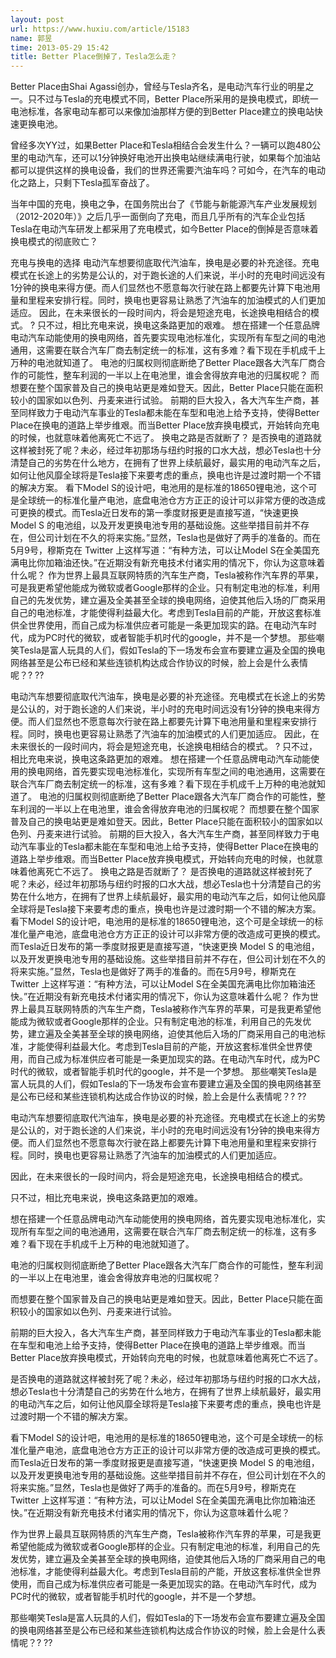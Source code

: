 ```yaml
---
layout: post
url: https://www.huxiu.com/article/15183
name: 郭昱
time: 2013-05-29 15:42
title: Better Place倒掉了，Tesla怎么走？
---
```

Better Place由Shai Agassi创办，曾经与Tesla齐名，是电动汽车行业的明星之一。只不过与Tesla的充电模式不同，Better Place所采用的是换电模式，即统一电池标准，各家电动车都可以来像加油那样方便的到Better Place建立的换电站快速更换电池。

曾经多次YY过，如果Better Place和Tesla相结合会发生什么？一辆可以跑480公里的电动汽车，还可以1分钟换好电池开出换电站继续满电行驶，如果每个加油站都可以提供这样的换电设备，我们的世界还需要汽油车吗？可如今，在汽车的电动化之路上，只剩下Tesla孤军奋战了。

当年中国的充电，换电之争，在国务院出台了《节能与新能源汽车产业发展规划（2012-2020年）》之后几乎一面倒向了充电，而且几乎所有的汽车企业包括Tesla在电动汽车研发上都采用了充电模式，如今Better Place的倒掉是否意味着换电模式的彻底败亡？

充电与换电的选择 电动汽车想要彻底取代汽油车，换电是必要的补充途径。充电模式在长途上的劣势是公认的，对于跑长途的人们来说，半小时的充电时间远没有1分钟的换电来得方便。而人们显然也不愿意每次行驶在路上都要先计算下电池用量和里程来安排行程。同时，换电也更容易让熟悉了汽油车的加油模式的人们更加适应。 因此，在未来很长的一段时间内，将会是短途充电，长途换电相结合的模式。 ? 只不过，相比充电来说，换电这条路更加的艰难。 想在搭建一个任意品牌电动汽车动能使用的换电网络，首先要实现电池标准化，实现所有车型之间的电池通用，这需要在联合汽车厂商去制定统一的标准，这有多难？看下现在手机成千上万种的电池就知道了。 电池的归属权则彻底断绝了Better Place跟各大汽车厂商合作的可能性，整车利润的一半以上在电池里，谁会舍得放弃电池的归属权呢？ 而想要在整个国家普及自己的换电站更是难如登天。因此，Better Place只能在面积较小的国家如以色列、丹麦来进行试验。 前期的巨大投入，各大汽车生产商，甚至同样致力于电动汽车事业的Tesla都未能在车型和电池上给予支持，使得Better Place在换电的道路上举步维艰。而当Better Place放弃换电模式，开始转向充电的时候，也就意味着他离死亡不远了。 换电之路是否就断了？ 是否换电的道路就这样被封死了呢？未必，经过年初那场与纽约时报的口水大战，想必Tesla也十分清楚自己的劣势在什么地方，在拥有了世界上续航最好，最实用的电动汽车之后，如何让他风靡全球将是Tesla接下来要考虑的重点，换电也许是过渡时期一个不错的解决方案。 看下Model S的设计吧，电池用的是标准的18650锂电池，这个可是全球统一的标准化量产电池，底盘电池仓方方正正的设计可以非常方便的改造成可更换的模式。而Tesla近日发布的第一季度财报更是直接写道，“快速更换 Model S 的电池组，以及开发更换电池专用的基础设施。这些举措目前并不存在，但公司计划在不久的将来实施。”显然，Tesla也是做好了两手的准备的。而在5月9号，穆斯克在 Twitter 上这样写道：“有种方法，可以让Model S在全美国充满电比你加箱油还快。”在近期没有新充电技术付诸实用的情况下，你认为这意味着什么呢？ 作为世界上最具互联网特质的汽车生产商，Tesla被称作汽车界的苹果，可是我更希望他能成为微软或者Google那样的企业。只有制定电池的标准，利用自己的先发优势，建立遍及全美甚至全球的换电网络，迫使其他后入场的厂商采用自己的电池标准，才能使得利益最大化。考虑到Tesla目前的产能，开放这套标准供全世界使用，而自己成为标准供应者可能是一条更加现实的路。在电动汽车时代，成为PC时代的微软，或者智能手机时代的google，并不是一个梦想。 那些嘲笑Tesla是富人玩具的人们，假如Tesla的下一场发布会宣布要建立遍及全国的换电网络甚至是公布已经和某些连锁机构达成合作协议的时候，脸上会是什么表情呢？? ??

电动汽车想要彻底取代汽油车，换电是必要的补充途径。充电模式在长途上的劣势是公认的，对于跑长途的人们来说，半小时的充电时间远没有1分钟的换电来得方便。而人们显然也不愿意每次行驶在路上都要先计算下电池用量和里程来安排行程。同时，换电也更容易让熟悉了汽油车的加油模式的人们更加适应。 因此，在未来很长的一段时间内，将会是短途充电，长途换电相结合的模式。 ? 只不过，相比充电来说，换电这条路更加的艰难。 想在搭建一个任意品牌电动汽车动能使用的换电网络，首先要实现电池标准化，实现所有车型之间的电池通用，这需要在联合汽车厂商去制定统一的标准，这有多难？看下现在手机成千上万种的电池就知道了。 电池的归属权则彻底断绝了Better Place跟各大汽车厂商合作的可能性，整车利润的一半以上在电池里，谁会舍得放弃电池的归属权呢？ 而想要在整个国家普及自己的换电站更是难如登天。因此，Better Place只能在面积较小的国家如以色列、丹麦来进行试验。 前期的巨大投入，各大汽车生产商，甚至同样致力于电动汽车事业的Tesla都未能在车型和电池上给予支持，使得Better Place在换电的道路上举步维艰。而当Better Place放弃换电模式，开始转向充电的时候，也就意味着他离死亡不远了。 换电之路是否就断了？ 是否换电的道路就这样被封死了呢？未必，经过年初那场与纽约时报的口水大战，想必Tesla也十分清楚自己的劣势在什么地方，在拥有了世界上续航最好，最实用的电动汽车之后，如何让他风靡全球将是Tesla接下来要考虑的重点，换电也许是过渡时期一个不错的解决方案。 看下Model S的设计吧，电池用的是标准的18650锂电池，这个可是全球统一的标准化量产电池，底盘电池仓方方正正的设计可以非常方便的改造成可更换的模式。而Tesla近日发布的第一季度财报更是直接写道，“快速更换 Model S 的电池组，以及开发更换电池专用的基础设施。这些举措目前并不存在，但公司计划在不久的将来实施。”显然，Tesla也是做好了两手的准备的。而在5月9号，穆斯克在 Twitter 上这样写道：“有种方法，可以让Model S在全美国充满电比你加箱油还快。”在近期没有新充电技术付诸实用的情况下，你认为这意味着什么呢？ 作为世界上最具互联网特质的汽车生产商，Tesla被称作汽车界的苹果，可是我更希望他能成为微软或者Google那样的企业。只有制定电池的标准，利用自己的先发优势，建立遍及全美甚至全球的换电网络，迫使其他后入场的厂商采用自己的电池标准，才能使得利益最大化。考虑到Tesla目前的产能，开放这套标准供全世界使用，而自己成为标准供应者可能是一条更加现实的路。在电动汽车时代，成为PC时代的微软，或者智能手机时代的google，并不是一个梦想。 那些嘲笑Tesla是富人玩具的人们，假如Tesla的下一场发布会宣布要建立遍及全国的换电网络甚至是公布已经和某些连锁机构达成合作协议的时候，脸上会是什么表情呢？? ??

电动汽车想要彻底取代汽油车，换电是必要的补充途径。充电模式在长途上的劣势是公认的，对于跑长途的人们来说，半小时的充电时间远没有1分钟的换电来得方便。而人们显然也不愿意每次行驶在路上都要先计算下电池用量和里程来安排行程。同时，换电也更容易让熟悉了汽油车的加油模式的人们更加适应。

因此，在未来很长的一段时间内，将会是短途充电，长途换电相结合的模式。

只不过，相比充电来说，换电这条路更加的艰难。

想在搭建一个任意品牌电动汽车动能使用的换电网络，首先要实现电池标准化，实现所有车型之间的电池通用，这需要在联合汽车厂商去制定统一的标准，这有多难？看下现在手机成千上万种的电池就知道了。

电池的归属权则彻底断绝了Better Place跟各大汽车厂商合作的可能性，整车利润的一半以上在电池里，谁会舍得放弃电池的归属权呢？

而想要在整个国家普及自己的换电站更是难如登天。因此，Better Place只能在面积较小的国家如以色列、丹麦来进行试验。

前期的巨大投入，各大汽车生产商，甚至同样致力于电动汽车事业的Tesla都未能在车型和电池上给予支持，使得Better Place在换电的道路上举步维艰。而当Better Place放弃换电模式，开始转向充电的时候，也就意味着他离死亡不远了。

是否换电的道路就这样被封死了呢？未必，经过年初那场与纽约时报的口水大战，想必Tesla也十分清楚自己的劣势在什么地方，在拥有了世界上续航最好，最实用的电动汽车之后，如何让他风靡全球将是Tesla接下来要考虑的重点，换电也许是过渡时期一个不错的解决方案。

看下Model S的设计吧，电池用的是标准的18650锂电池，这个可是全球统一的标准化量产电池，底盘电池仓方方正正的设计可以非常方便的改造成可更换的模式。而Tesla近日发布的第一季度财报更是直接写道，“快速更换 Model S 的电池组，以及开发更换电池专用的基础设施。这些举措目前并不存在，但公司计划在不久的将来实施。”显然，Tesla也是做好了两手的准备的。而在5月9号，穆斯克在 Twitter 上这样写道：“有种方法，可以让Model S在全美国充满电比你加箱油还快。”在近期没有新充电技术付诸实用的情况下，你认为这意味着什么呢？

作为世界上最具互联网特质的汽车生产商，Tesla被称作汽车界的苹果，可是我更希望他能成为微软或者Google那样的企业。只有制定电池的标准，利用自己的先发优势，建立遍及全美甚至全球的换电网络，迫使其他后入场的厂商采用自己的电池标准，才能使得利益最大化。考虑到Tesla目前的产能，开放这套标准供全世界使用，而自己成为标准供应者可能是一条更加现实的路。在电动汽车时代，成为PC时代的微软，或者智能手机时代的google，并不是一个梦想。

那些嘲笑Tesla是富人玩具的人们，假如Tesla的下一场发布会宣布要建立遍及全国的换电网络甚至是公布已经和某些连锁机构达成合作协议的时候，脸上会是什么表情呢？? ??

